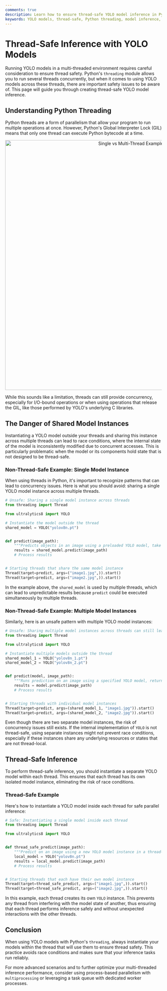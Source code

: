 ```yaml
---
comments: true
description: Learn how to ensure thread-safe YOLO model inference in Python. Avoid race conditions and run your multi-threaded tasks reliably with best practices.
keywords: YOLO models, thread-safe, Python threading, model inference, concurrency, race conditions, multi-threaded, parallelism, Python GIL
---
```


# Thread-Safe Inference with YOLO Models

Running YOLO models in a multi-threaded environment requires careful consideration to ensure thread safety. Python's `threading` module allows you to run several threads concurrently, but when it comes to using YOLO models across these threads, there are important safety issues to be aware of. This page will guide you through creating thread-safe YOLO model inference.

## Understanding Python Threading

Python threads are a form of parallelism that allow your program to run multiple operations at once. However, Python's Global Interpreter Lock (GIL) means that only one thread can execute Python bytecode at a time.

<p align="center">
  <img width="800" src="https://user-images.githubusercontent.com/26833433/281418476-7f478570-fd77-4a40-bf3d-74b4db4d668c.png" alt="Single vs Multi-Thread Examples">
</p>

While this sounds like a limitation, threads can still provide concurrency, especially for I/O-bound operations or when using operations that release the GIL, like those performed by YOLO's underlying C libraries.

## The Danger of Shared Model Instances

Instantiating a YOLO model outside your threads and sharing this instance across multiple threads can lead to race conditions, where the internal state of the model is inconsistently modified due to concurrent accesses. This is particularly problematic when the model or its components hold state that is not designed to be thread-safe.

### Non-Thread-Safe Example: Single Model Instance

When using threads in Python, it's important to recognize patterns that can lead to concurrency issues. Here is what you should avoid: sharing a single YOLO model instance across multiple threads.

```python
# Unsafe: Sharing a single model instance across threads
from threading import Thread

from ultralytics8 import YOLO

# Instantiate the model outside the thread
shared_model = YOLO("yolov8n.pt")


def predict(image_path):
    """Predicts objects in an image using a preloaded YOLO model, take path string to image as argument."""
    results = shared_model.predict(image_path)
    # Process results


# Starting threads that share the same model instance
Thread(target=predict, args=("image1.jpg",)).start()
Thread(target=predict, args=("image2.jpg",)).start()
```

In the example above, the `shared_model` is used by multiple threads, which can lead to unpredictable results because `predict` could be executed simultaneously by multiple threads.

### Non-Thread-Safe Example: Multiple Model Instances

Similarly, here is an unsafe pattern with multiple YOLO model instances:

```python
# Unsafe: Sharing multiple model instances across threads can still lead to issues
from threading import Thread

from ultralytics8 import YOLO

# Instantiate multiple models outside the thread
shared_model_1 = YOLO("yolov8n_1.pt")
shared_model_2 = YOLO("yolov8n_2.pt")


def predict(model, image_path):
    """Runs prediction on an image using a specified YOLO model, returning the results."""
    results = model.predict(image_path)
    # Process results


# Starting threads with individual model instances
Thread(target=predict, args=(shared_model_1, "image1.jpg")).start()
Thread(target=predict, args=(shared_model_2, "image2.jpg")).start()
```

Even though there are two separate model instances, the risk of concurrency issues still exists. If the internal implementation of `YOLO` is not thread-safe, using separate instances might not prevent race conditions, especially if these instances share any underlying resources or states that are not thread-local.

## Thread-Safe Inference

To perform thread-safe inference, you should instantiate a separate YOLO model within each thread. This ensures that each thread has its own isolated model instance, eliminating the risk of race conditions.

### Thread-Safe Example

Here's how to instantiate a YOLO model inside each thread for safe parallel inference:

```python
# Safe: Instantiating a single model inside each thread
from threading import Thread

from ultralytics8 import YOLO


def thread_safe_predict(image_path):
    """Predict on an image using a new YOLO model instance in a thread-safe manner; takes image path as input."""
    local_model = YOLO("yolov8n.pt")
    results = local_model.predict(image_path)
    # Process results


# Starting threads that each have their own model instance
Thread(target=thread_safe_predict, args=("image1.jpg",)).start()
Thread(target=thread_safe_predict, args=("image2.jpg",)).start()
```

In this example, each thread creates its own `YOLO` instance. This prevents any thread from interfering with the model state of another, thus ensuring that each thread performs inference safely and without unexpected interactions with the other threads.

## Conclusion

When using YOLO models with Python's `threading`, always instantiate your models within the thread that will use them to ensure thread safety. This practice avoids race conditions and makes sure that your inference tasks run reliably.

For more advanced scenarios and to further optimize your multi-threaded inference performance, consider using process-based parallelism with `multiprocessing` or leveraging a task queue with dedicated worker processes.
